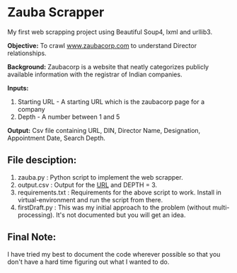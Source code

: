 # Zauba Scrapper
My first web scrapping project using Beautiful Soup4, lxml and urllib3.

**Objective:** To crawl www.zaubacorp.com to understand Director relationships.

**Background:** Zaubacorp is a website that neatly categorizes publicly available information with the registrar of Indian companies.

**Inputs:**
1. Starting URL - A starting URL which is the zaubacorp page for a company
2. Depth - A number between 1 and 5

**Output:**
Csv file containing URL, DIN, Director Name, Designation, Appointment Date, Search Depth.

## File desciption:
1. zauba.py : Python script to implement the web scrapper.
2. output.csv : Output for the [URL](https://www.zaubacorp.com/company/DR-REDDY-S-LABORATORIES-LTD/L85195TG1984PLC004507) and DEPTH = 3.
3. requirements.txt : Requirements for the above script to work. Install in virtual-environment and run the script from there.
4. firstDraft.py : This was my initial approach to the problem (without multi-processing). It's not documented but you will get an idea.

## Final Note:
I have tried my best to document the code wherever possible so that you don't have a hard time figuring out what I wanted to do.
